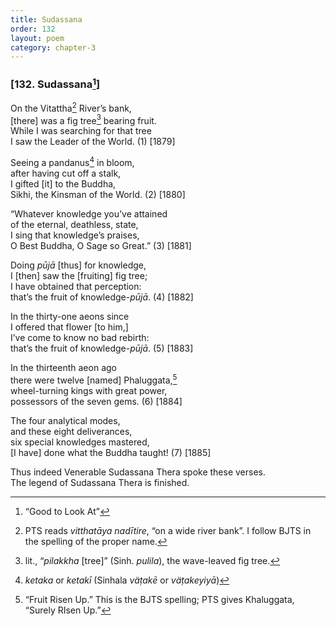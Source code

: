 ```yaml
---
title: Sudassana
order: 132
layout: poem
category: chapter-3
---
```


### \[132. Sudassana[^1]\]

On the Vitattha[^2] River’s bank,  
\[there\] was a fig tree[^3] bearing fruit.  
While I was searching for that tree  
I saw the Leader of the World. (1) \[1879\]

Seeing a pandanus[^4] in bloom,  
after having cut off a stalk,  
I gifted \[it\] to the Buddha,  
Sikhi, the Kinsman of the World. (2) \[1880\]

“Whatever knowledge you’ve attained  
of the eternal, deathless, state,  
I sing that knowledge’s praises,  
O Best Buddha, O Sage so Great.” (3) \[1881\]

Doing *pūjā* \[thus\] for knowledge,  
I \[then\] saw the \[fruiting\] fig tree;  
I have obtained that perception:  
that’s the fruit of knowledge-*pūjā*. (4) \[1882\]

In the thirty-one aeons since  
I offered that flower \[to him,\]  
I’ve come to know no bad rebirth:  
that’s the fruit of knowledge-*pūjā*. (5) \[1883\]

In the thirteenth aeon ago  
there were twelve \[named\] Phaluggata,[^5]  
wheel-turning kings with great power,  
possessors of the seven gems. (6) \[1884\]

The four analytical modes,  
and these eight deliverances,  
six special knowledges mastered,  
\[I have\] done what the Buddha taught! (7) \[1885\]

Thus indeed Venerable Sudassana Thera spoke these verses.  
The legend of Sudassana Thera is finished.

[^1]: “Good to Look At”

[^2]: PTS reads *vitthatāya nadītire*, “on a wide river bank”. I follow BJTS in the spelling of the proper name.

[^3]: lit., “*pilakkha* \[tree\]” (Sinh. *pulila*), the wave-leaved fig tree.

[^4]: *ketaka* or *ketakī* (Sinhala *väṭakē* or *väṭakeyiyā*)

[^5]: “Fruit Risen Up.” This is the BJTS spelling; PTS gives Khaluggata, “Surely RIsen Up.”
